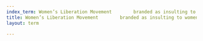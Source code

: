```yaml
---
index_term: Women’s Liberation Movement        branded as insulting to women
title: Women’s Liberation Movement        branded as insulting to women
layout: term

---
```

